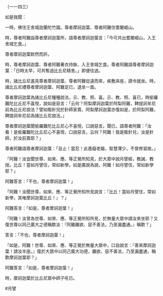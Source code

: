 （一一四三）

如是我聞：

一時，佛住王舍城迦蘭陀竹園。尊者摩訶迦葉、尊者阿難住耆闍崛山。

時，尊者阿難詣尊者摩訶迦葉所，語尊者摩訶迦葉言：「今可共出耆闍崛山，入王舍城乞食。」

尊者摩訶迦葉默然而許。

時，尊者摩訶迦葉、尊者阿難著衣持鉢，入王舍城乞食。尊者阿難語尊者摩訶迦葉：「日時太早，可共暫過比丘尼精舍。」即便往過。

時，諸比丘尼遙見尊者摩訶迦葉、尊者阿難從遠而來，疾敷床座，請令就坐。時，諸比丘尼禮尊者摩訶迦葉、阿難足已，退坐一面。

尊者摩訶迦葉為諸比丘尼種種說法，示、教、照、喜。示、教、照、喜已，時偷羅難陀比丘尼不喜悅，說如是惡言：「云何？阿梨摩訶迦葉於阿梨阿難，鞞提訶牟尼前為比丘尼說法？譬如販針兒於針師家賣，阿梨摩訶迦葉亦復如是，於阿梨阿難，鞞提訶牟尼前為諸比丘尼說法。」

尊者摩訶迦葉聞偷羅難陀比丘尼心不喜悅，口說惡言。聞已，語尊者阿難：「汝看！是偷羅難陀比丘尼心不喜悅，口說惡言。云何？阿難！我是販針兒，汝是針師，於汝前賣耶？」

尊者阿難語尊者摩訶迦葉：「且止！當忍！此愚癡老嫗，智慧薄少，不曾修習故。」

「阿難！汝豈聞世尊、如來、應、等正覺所知見，於大眾中說月譬經，教誡、教授。比丘！當如月譬住，常如新學。如是廣說為說，阿難！如月譬住，常如新學耶？」

阿難答言：「不也，尊者摩訶迦葉！」

「阿難！汝聞世尊、如來、應、等正覺所知所見說言：『比丘！當如月譬住，常如新學，其唯摩訶迦葉比丘！』？」

阿難答言：「如是，尊者摩訶迦葉！」

「阿難！汝曾為世尊、如來、應、等正覺所知所見，於無量大眾中請汝來坐耶？又復世尊以同己廣大之德稱歎汝：『阿難離欲、惡不善法，乃至漏盡通。』稱歎？」

答言：「不也，尊者摩訶迦葉！」

「如是，阿難！世尊、如來、應、等正覺於無量大眾中，口自說言：『善來摩訶迦葉！請汝半座。』復於大眾中以同己廣大功德，離欲、惡不善法，乃至漏盡通，稱歎摩訶迦葉耶？」

阿難答言：「如是，尊者摩訶迦葉！」

時，摩訶迦葉於比丘尼眾中師子吼已。








#月譬

